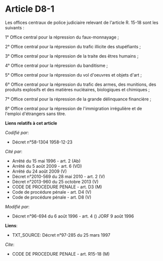 # Article D8-1

Les offices centraux de police judiciaire relevant de l'article R. 15-18 sont les suivants :

1° Office central pour la répression du faux-monnayage ;

2° Office central pour la répression du trafic illicite des stupéfiants ;

3° Office central pour la répression de la traite des êtres humains ;

4° Office central pour la répression du banditisme ;

5° Office central pour la répression du vol d'oeuvres et objets d'art ;

6° Office central pour la répression du trafic des armes, des munitions, des produits explosifs et des matières nucléaires,
biologiques et chimiques ;

7° Office central pour la répression de la grande délinquance financière ;

8° Office central pour la répression de l'immigration irrégulière et de l'emploi d'étrangers sans titre.

**Liens relatifs à cet article**

_Codifié par_:

  - Décret n°58-1304 1958-12-23

_Cité par_:

  - Arrêté du 15 mai 1996 - art. 2 (Ab)
  - Arrêté du 5 août 2009 - art. 6 (VD)
  - Arrêté du 24 août 2009 (V)
  - Décret n°2010-569 du 28 mai 2010 - art. 2 (V)
  - Décret n°2013-960 du 25 octobre 2013 (V)
  - CODE DE PROCEDURE PENALE - art. D3 (M)
  - Code de procédure pénale - art. D4 (V)
  - Code de procédure pénale - art. D8 (V)

_Modifié par_:

  - Décret n°96-694 du 6 août 1996 - art. 4 () JORF 9 août 1996

**Liens**:

  - TXT_SOURCE: Décret n°97-285 du 25 mars 1997

_Cite_:

  - CODE DE PROCEDURE PENALE - art. R15-18 (M)
